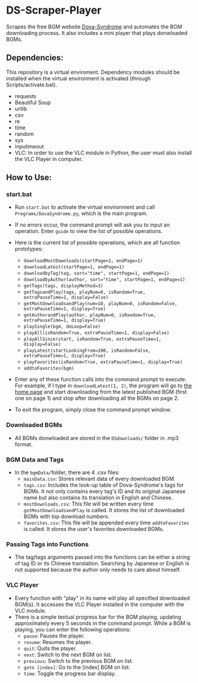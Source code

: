 # DS-Scraper-Player
Scrapes the free BGM website [Dova-Syndrome](dova-s.jp) and automates the BGM downloading process. 
It also includes a mini player that plays donwloaded BGMs. 

## Dependencies: 
This repository is a virtual enviroment. Dependency modules should be installed when the virtual environment is activated (through Scripts/activate.bat). 
- requests
- Beautiful Soup
- urllib
- csv
- re
- time
- random
- sys
- inputimeout
- VLC: In order to use the VLC module in Python, the user must also install the VLC Player in computer.

## How to Use:
### start.bat
- Run `start.bat` to activate the virtual environment and call `Programs/DovaSyndrome.py`, which is the main program.
- If no errors occur, the command prompt will ask you to input an operation. Enter `guide` to view the list of possible operations.
- Here is the current list of possible operations, which are all function prototypes:
  - `downloadMostDownloads(startPage=1, endPage=1)`
  - `downloadLatest(startPage=1, endPage=1)`
  - `downloadbyTag(tag, sort="time", startPage=1, endPage=1)`
  - `downloadbyAuthor(author, sort="time", startPage=1, endPage=1)`
  - `getTags(tags, displayMethod=3)`
  - `getTagsandPlay(tags, playNum=0, isRandom=True, extraPauseTime=1, display=False)`
  - `getMostDownloadsandPlay(num=10, playNum=0, isRandom=False, extraPauseTime=1, display=True)`
  - `getAuthorandPlay(author, playNum=0, isRandom=True, extraPauseTime=1, display=True)`
  - `playSingle(bgm, doLoop=False)`
  - `playAll(isRandom=True, extraPauseTime=1, display=False)`
  - `playAllSince(start, isRandom=True, extraPauseTime=1, display=False)`
  - `playLatest(startLookingFrom=100, isRandom=False, extraPauseTime=1, display=True)`
  - `playFavorites(isRandom=True, extraPauseTime=1, display=True)`
  - `addtoFavorites(bgm)`

- Enter any of these function calls into the command prompt to execute. For example, if I type in `downloadLatest(1, 2)`, the program will go to [the home page](https://dova-s.jp/bgm/) and start downloading from the latest published BGM (first one on page 1) and stop after downloading all the BGMs on page 2. 
- To exit the program, simply close the command prompt window.

### Downloaded BGMs
- All BGMs donwloaded are stored in the `DSdownloads/` folder in .mp3 format.

### BGM Data and Tags
- In the `bgmData/`folder, there are 4 .csv files:
  - `mainData.csv`: Stores relevant data of every downloaded BGM.
  - `tags.csv`: Includes the look-up table of Dova-Syndrome's tags for BGMs. It not only contains every tag's ID and its original Japanese name but also contains its translation in English and Chinese. 
  - `mostDownloads.csv`: This file will be written every time `getMostDownloadsandPlay` is called. It stores the list of downloaded BGMs with top download numbers.
  - `favorites.csv`: This file will be appended every time `addtoFavorites` is called. It stores the user's favorites downloaded BGMs.
  
### Passing Tags into Functions
- The tag/tags arguments passed into the functions can be either a string of tag ID or its Chinese translation. Searching by Japanese or English is not supported because the author only needs to care about himself.

### VLC Player
- Every function with "play" in its name will play all specified downloaded BGM(s). It accesses the VLC Player installed in the computer with the VLC module. 
- There is a simple textual progress bar for the BGM playing, updating approximately every 5 seconds in the command prompt. While a BGM is playing, you can enter the following operations:
  - `pause`: Pauses the player.
  - `resume`: Resumes the player.
  - `quit`: Quits the player.
  - `next`: Switch to the next BGM on list.
  - `previous`: Switch to the previous BGM on list.
  - `goto [index]`: Go to the [index] BGM on list.
  - `time`: Toggle the progress bar display.


